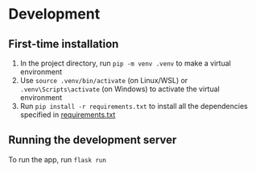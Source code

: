 # Development
## First-time installation
1. In the project directory, run `pip -m venv .venv` to make a virtual environment
2. Use `source .venv/bin/activate` (on Linux/WSL) or `.venv\Scripts\activate` (on Windows) to activate the virtual environment
3. Run `pip install -r requirements.txt` to install all the dependencies specified in [requirements.txt](requirements.txt)
## Running the development server
To run the app, run `flask run`
